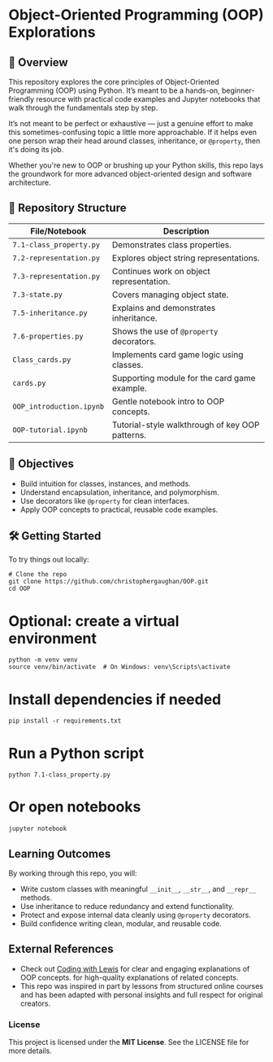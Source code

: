 # Object-Oriented Programming (OOP) Explorations

## 🚀 Overview

This repository explores the core principles of Object-Oriented Programming (OOP) using Python. It’s meant to be a hands-on, beginner-friendly resource with practical code examples and Jupyter notebooks that walk through the fundamentals step by step.

It’s not meant to be perfect or exhaustive — just a genuine effort to make this sometimes-confusing topic a little more approachable. If it helps even one person wrap their head around classes, inheritance, or `@property`, then it's doing its job.

Whether you're new to OOP or brushing up your Python skills, this repo lays the groundwork for more advanced object-oriented design and software architecture.

## 📂 Repository Structure

| File/Notebook               | Description                                      |
|----------------------------|--------------------------------------------------|
| `7.1-class_property.py`    | Demonstrates class properties.                   |
| `7.2-representation.py`    | Explores object string representations.          |
| `7.3-representation.py`    | Continues work on object representation.         |
| `7.3-state.py`             | Covers managing object state.                    |
| `7.5-inheritance.py`       | Explains and demonstrates inheritance.           |
| `7.6-properties.py`        | Shows the use of `@property` decorators.         |
| `Class_cards.py`           | Implements card game logic using classes.        |
| `cards.py`                 | Supporting module for the card game example.     |
| `OOP_introduction.ipynb`   | Gentle notebook intro to OOP concepts.           |
| `OOP-tutorial.ipynb`       | Tutorial-style walkthrough of key OOP patterns.  |

## 🎯 Objectives

- Build intuition for classes, instances, and methods.
- Understand encapsulation, inheritance, and polymorphism.
- Use decorators like `@property` for clean interfaces.
- Apply OOP concepts to practical, reusable code examples.

## 🛠️ Getting Started

To try things out locally:

```
# Clone the repo
git clone https://github.com/christophergaughan/OOP.git
cd OOP
```

# Optional: create a virtual environment
```
python -m venv venv
source venv/bin/activate  # On Windows: venv\Scripts\activate
```

# Install dependencies if needed
`pip install -r requirements.txt`

# Run a Python script
`python 7.1-class_property.py`

# Or open notebooks
`jupyter notebook`

## Learning Outcomes

By working through this repo, you will:

- Write custom classes with meaningful `__init__`, `__str__`, and `__repr__` methods.
- Use inheritance to reduce redundancy and extend functionality.
- Protect and expose internal data cleanly using `@property` decorators.
- Build confidence writing clean, modular, and reusable code.

## External References

- Check out [Coding with Lewis](https://www.youtube.com/c/CodingwithLewis) for clear and engaging explanations of OOP concepts. for high-quality explanations of related concepts.
- This repo was inspired in part by lessons from structured online courses and has been adapted with personal insights and full respect for original creators.

### License
This project is licensed under the **MIT License**. See the LICENSE file for more details.
